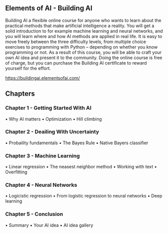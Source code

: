 ## Elements of AI - Building AI

Building AI a flexible online course for anyone who wants to learn about the practical methods that make artificial intelligence a reality. You will get a solid introduction to for example machine learning and neural networks, and you will learn where and how AI methods are applied in real life. It is easy to move freely between the three difficulty levels, from multiple choice exercises to programming with Python – depending on whether you know programming or not. As a result of this course, you will be able to craft your own AI idea and present it to the community. Doing the online course is free of charge, but you can purchase the Building AI certificate to reward yourself for the effort.

https://buildingai.elementsofai.com/

## Chapters
### Chapter 1 - Getting Started With AI
• Why AI matters
• Optimization
• Hill climbing

### Chapter 2 - Deailing With Uncertainty
• Probaility fundamentals
• The Bayes Rule
• Native Bayers classifier

### Chapter 3 - Machine Learning
• Linear regression
• The neasest neighbor method
• Working with text
• Overfitting

### Chapter 4 - Neural Networks
• Logicistic regression
• From logistic regression to neural networks
• Deep learning

### Chapter 5 - Conclusion
• Summary
• Your AI idea
• AI idea gallery
